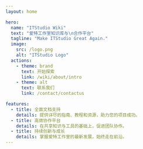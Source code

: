 ```yaml
---
layout: home

hero:
  name: "ITStudio Wiki"
  text: "爱特工作室知识库与\n合作平台"
  tagline: "Make ITStudio Great Again."
  image:
    src: /logo.png
    alt: "ITStudio Logo"
  actions:
    - theme: brand
      text: 开始探索
      link: /wiki/about/intro
    - theme: alt
      text: 联系我们
      link: /contact/contactus

features:
  - title: 全面文档支持
    details: 提供详尽的指南、教程和资源，助力您的项目成功。
  - title: 高效协作平台
    details: 在共享知识与工具的基础上，促进团队协作。
  - title: 持续创新与成长
    details: 掌握爱特工作室的最新发展，始终走在前沿。
---
```

